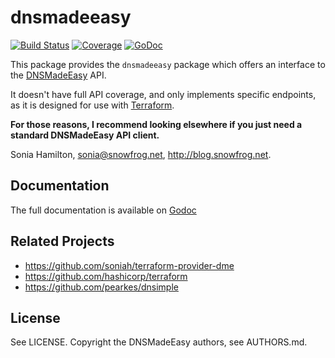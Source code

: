 # dnsmadeeasy

[![Build
Status](https://travis-ci.org/soniah/dnsmadeeasy.svg?branch=master)](https://travis-ci.org/soniah/dnsmadeeasy)
[![Coverage](http://gocover.io/_badge/github.com/soniah/dnsmadeeasy)](http://gocover.io/github.com/soniah/dnsmadeeasy)
[![GoDoc](https://godoc.org/github.com/soniah/dnsmadeeasy?status.png)](http://godoc.org/github.com/soniah/dnsmadeeasy)

This package provides the `dnsmadeeasy` package which offers an
interface to the [DNSMadeEasy](http://www.dnsmadeeasy.com/) API.

It doesn't have full API coverage, and only implements specific
endpoints, as it is designed for use with
[Terraform](https://github.com/hashicorp/terraform).

**For those reasons, I recommend looking elsewhere if you just need
a standard DNSMadeEasy API client.**

Sonia Hamilton, sonia@snowfrog.net, http://blog.snowfrog.net.

## Documentation

The full documentation is available on [Godoc](http://godoc.org/github.com/soniah/dnsmadeeasy)

## Related Projects

* https://github.com/soniah/terraform-provider-dme
* https://github.com/hashicorp/terraform
* https://github.com/pearkes/dnsimple

## License

See LICENSE. Copyright the DNSMadeEasy authors, see AUTHORS.md.
